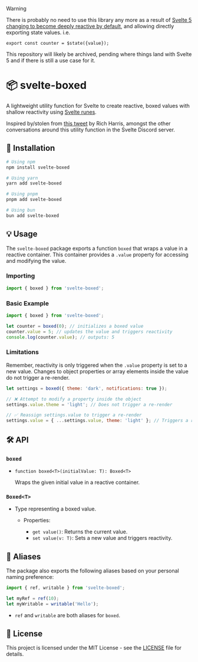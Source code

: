 > [!WARNING]
> There is probably no need to use this library any more as a result of [Svelte 5 changing to become deeply reactive by default](https://github.com/sveltejs/svelte/pull/9739), and allowing directly exporting state values. i.e.
> ```
> export const counter = $state({value});
> ```
> This repository will likely be archived, pending where things land with Svelte 5 and if there is still a use case for it.

# 📦 svelte-boxed

A lightweight utility function for Svelte to create reactive, boxed values with shallow reactivity using [Svelte runes](https://svelte.dev/blog/runes).

Inspired by/stolen from [this tweet](https://twitter.com/Rich_Harris/status/1704889098169709019) by Rich Harris, amongst the other conversations around this utility function in the Svelte Discord server.

## 🚀 Installation

```bash
# Using npm
npm install svelte-boxed

# Using yarn
yarn add svelte-boxed

# Using pnpm
pnpm add svelte-boxed

# Using bun
bun add svelte-boxed
```

## 💡 Usage

The `svelte-boxed` package exports a function `boxed` that wraps a value in a reactive container. This container provides a `.value` property for accessing and modifying the value.

### Importing

```javascript
import { boxed } from 'svelte-boxed';
```

### Basic Example

```javascript
import { boxed } from 'svelte-boxed';

let counter = boxed(0); // initializes a boxed value
counter.value = 5; // updates the value and triggers reactivity
console.log(counter.value); // outputs: 5
```

### Limitations

Remember, reactivity is only triggered when the `.value` property is set to a new value. Changes to object properties or array elements inside the value do not trigger a re-render.

```javascript
let settings = boxed({ theme: 'dark', notifications: true });

// ❌ Attempt to modify a property inside the object
settings.value.theme = 'light'; // Does not trigger a re-render

// ✅ Reassign settings.value to trigger a re-render
settings.value = { ...settings.value, theme: 'light' }; // Triggers a re-render
```

## 🛠️ API

### `boxed`

- `function boxed<T>(initialValue: T): Boxed<T>`

  Wraps the given initial value in a reactive container.

### `Boxed<T>`

- Type representing a boxed value.

  - Properties:

    - `get value()`: Returns the current value.
    - `set value(v: T)`: Sets a new value and triggers reactivity.

## 🔄 Aliases

The package also exports the following aliases based on your personal naming preference:

```javascript
import { ref, writable } from 'svelte-boxed';

let myRef = ref(10);
let myWritable = writable('Hello');
```

- `ref` and `writable` are both aliases for `boxed`.

## 📜 License

This project is licensed under the MIT License - see the [LICENSE](LICENSE) file for details.
